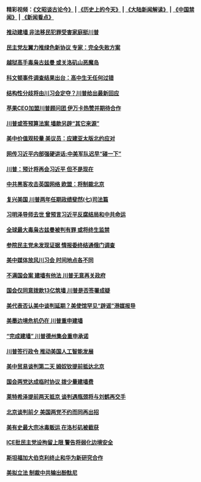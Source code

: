 #### 精彩视频：[《文昭谈古论今》](http://45.76.195.252/wenzhao) | [《历史上的今天》](http://45.76.195.252/today-in-history) | [《大陆新闻解读》](http://45.76.195.252/ntdtv-comedy) | [《中国禁闻》](http://45.76.195.252/ntdtv-news) | [《新闻看点》](http://45.76.195.252/news-insight) 

 #### [推动建墙 非法移民犯罪受害家庭挺川普](../pages/prog203/a102511457.md?t=02140637) 

#### [民主党左翼力推绿色新协议 专家：完全失败方案](../pages/prog203/a102511363.md?t=02140637) 

#### [越狱高手毒枭古兹曼 或关洛矶山恶魔岛](../pages/prog203/a102511380.md?t=02140637) 

#### [科文顿事件调查结果出台：高中生无任何过错](../pages/prog203/a102511277.md?t=02140637) 

#### [结构性分歧将由川习会定夺？川普给出最新回应](../pages/prog203/a102511192.md?t=02140637) 

#### [苹果CEO加盟川普顾问团 伊万卡热赞并期待合作](../pages/prog203/a102511236.md?t=02140637) 

#### [川普或签预算法案 墙款另辟“其它来源”](../pages/prog203/a102511165.md?t=02140637) 

#### [美中价值观较量 美议员：应建亚太版北约应对](../pages/prog203/a102511138.md?t=02140637) 

#### [网传习近平内部强硬讲话:中美军队迟早“碰一下”](../pages/prog203/a102511104.md?t=02140637) 

#### [川普：预计将再会习近平 但不是现在](../pages/prog203/a102511113.md?t=02140637) 

#### [中共黑客攻击英国网络 欧盟：将制裁北京](../pages/prog203/a102510339.md?t=02140637) 

#### [复兴美国 川普两年任期政绩斐然(七)司法篇](../pages/prog203/a102510928.md?t=02140637) 

#### [习明泽导师去世 曾预言习近平反腐结局和中共命运](../pages/prog203/a102510669.md?t=02140637) 

#### [全球最大毒枭古兹曼被判有罪 或将终生监禁](../pages/prog203/a102510569.md?t=02140637) 

#### [参院民主党未发现证据 情报委终结通俄门调查](../pages/prog203/a102510590.md?t=02140637) 

#### [美中媒体放风川习会 时间地点各不同](../pages/prog203/a102510488.md?t=02140637) 

#### [不满国会案 建墙有他法 川普无意再关政府](../pages/prog203/a102510560.md?t=02140637) 

#### [国会仅同意拨款13亿筑墙 川普是否签署成疑](../pages/prog203/a102510407.md?t=02140637) 

#### [美代表否认美中谈判延期？美使馆罕见“辟谣”港媒报导](../pages/prog203/a102510279.md?t=02140637) 

#### [美墨边境危机仍在 川普重申建墙](../pages/prog203/a102510308.md?t=02140637) 

#### [“完成建墙” 川普德州集会重申承诺](../pages/prog203/a102510314.md?t=02140637) 

#### [川普签行政令 推动美国人工智能发展](../pages/prog203/a102510312.md?t=02140637) 

#### [美中贸易谈判第二天 姆奴钦提前抵达北京](../pages/prog203/a102510317.md?t=02140637) 

#### [国会两党达成临时协议 拨少量建墙费](../pages/prog203/a102510287.md?t=02140637) 

#### [莱特希泽提前两天抵京 谈判遇瓶颈将与刘鹤再交手](../pages/prog203/a102510252.md?t=02140637) 

#### [北京谈判前夕 美国两党不约而同再出招](../pages/prog203/a102509524.md?t=02140637) 

#### [美有史最大宗冰毒贩运 在洛杉矶被截获](../pages/prog203/a102509803.md?t=02140637) 

#### [ICE批民主党设拘留上限 警告将弱化边境安全](../pages/prog203/a102509807.md?t=02140637) 

#### [斯坦福加大伯克利终止和华为新研究合作](../pages/prog203/a102509768.md?t=02140637) 

#### [美拟立法 制裁中共输出酚酞尼](../pages/prog203/a102509629.md?t=02140637) 

